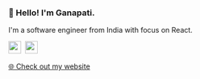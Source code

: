### 👋 Hello! I'm Ganapati.

I'm a software engineer from India with focus on React.

<p>
  <a href="https://www.twitter.com/ganapativs"><img src="https://img.shields.io/badge/twitter-%231DA1F2.svg?&style=for-the-badge&logo=twitter&logoColor=white" height=25></a> 
  <a href="https://www.linkedin.com/in/ganapativs"><img src="https://img.shields.io/badge/linkedin-%230077B5.svg?&style=for-the-badge&logo=linkedin&logoColor=white" height=25></a>
</p>
<p><a href="https://meetguns.com">🌐 Check out my website</a></p>
